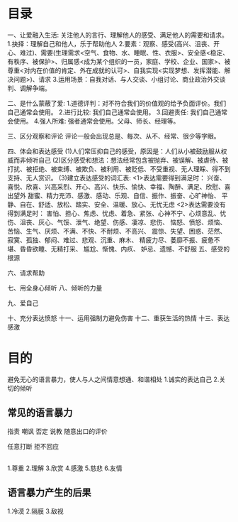 # 目录
一、让爱融入生活: 关注他人的言行、理解他人的感受、满足他人的需要和请求。
1.抉择：理解自己和他人，乐于帮助他人
2.要素：观察、感受(高兴、沮丧、开心、难过)、需要(生理需求<空气、食物、水、睡眠、性、衣服>、安全感<稳定、有秩序、被保护>、归属感<成为某个组织的一员，家庭、学校、企业、国家>、被尊重<对内在价值的肯定、外在成就的认可>、自我实现<实现梦想、发挥潜能、解决问题>)、请求
3.运用场景：自我对话、与人交谈、小组讨论、商业政治外交谈判、调解争端。

二、是什么蒙蔽了爱: 
1.道德评判：对不符合我们的价值观的给予负面评价。我们自己通常会使用。
2.进行比较: 我们自己通常会使用。
3.回避责任: 我们自己通常会使用。
4.强人所难: 强者通常会使用。父母、师长、经理等。

三、区分观察和评论
  评论一般会出现总是、每次、从不、经常、很少等字眼。

四、体会和表达感受
  (1)人们常压抑自己的感受，原因是：人们从小被鼓励服从权威而非倾听自己
  (2)区分感受和想法：想法经常包含被抛弃、被误解、被虐待、被打扰、被拒绝、被束缚、被欺负、被利用、被贬低、不受重视、无人理睬、得不到支持、无人赏识。
  (3)建立表达感受的词汇表: 
    <1>表达需要得到满足时：
      兴奋、喜悦、欣喜、兴高采烈、开心、高兴、快乐、愉快、幸福、陶醉、满足、欣慰、喜出望外
      甜蜜、精力充沛、感激、感动、乐观、自信、振作、振奋、心旷神怡、
      平静、自在、舒适、放松、踏实、安全、温暖、放心、无忧无虑
    <2>表达需要没有得到满足时：
       害怕、担心、焦虑、忧虑、着急、紧张、心神不宁、心烦意乱、忧伤、沮丧、灰心、气馁、泄气、绝望、伤感、凄凉、悲伤、
       恼怒、愤怒、烦恼、苦恼、生气、厌烦、不满、不快、不耐烦、不高兴、
       震惊、失望、困惑、茫然、
       寂寞、孤独、郁闷、难过、悲观、沉重、麻木、
       精疲力尽、萎靡不振、疲惫不堪、昏昏欲睡、无精打采、
       尴尬、惭愧、内疚、
       妒忌、遗憾、不舒服
五、感受的根源

六、请求帮助

七、用全身心倾听
八、倾听的力量

九、爱自己

十、充分表达愤怒
十一、运用强制力避免伤害
十二、重获生活的热情
十三、表达感激

# 目的
  避免无心的语言暴力，使人与人之间情意想通、和谐相处
  1.诚实的表达自己
  2.关切的倾听
  
## 常见的语言暴力
指责
嘲讽
否定
说教
随意出口的评价

任意打断
拒不回应

## 
1.尊重
2.理解
3.欣赏
4.感激
5.慈悲
6.友情

## 语言暴力产生的后果
1.冷漠
2.隔膜
3.敌视


